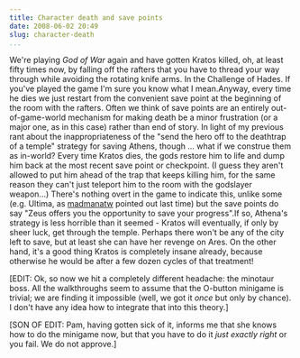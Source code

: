 ```yaml
---
title: Character death and save points
date: 2008-06-02 20:49
slug: character-death
...
```


We're playing *God of War* again and have gotten Kratos killed, oh, at
least fifty times now, by falling off the rafters that you have to
thread your way through while avoiding the rotating knife arms. In the
Challenge of Hades. If you've played the game I'm sure you know what I
mean.Anyway, every time he dies we just restart from the convenient save
point at the beginning of the room with the rafters. Often we think of
save points are an entirely out-of-game-world mechanism for making death
be a minor frustration (or a major one, as in this case) rather than end
of story. In light of my previous rant about the inappropriateness of
the "send the hero off to the deathtrap of a temple" strategy for saving
Athens, though ... what if we construe them as in-world? Every time
Kratos dies, the gods restore him to life and dump him back at the most
recent save point or checkpoint. (I guess they aren't allowed to put him
ahead of the trap that keeps killing him, for the same reason they can't
just teleport him to the room with the godslayer weapon...) There's
nothing overt in the game to indicate this, unlike some (e.g. Ultima, as
[madmanatw](http://madmanatw.livejournal.com/) pointed out last time)
but the save points do say "Zeus offers you the opportunity to save your
progress".If so, Athena's strategy is less horrible than it seemed -
Kratos will eventually, if only by sheer luck, get through the temple.
Perhaps there won't be any of the city left to save, but at least she
can have her revenge on Ares. On the other hand, it's a good thing
Kratos is completely insane already, because otherwise he would be after
a few dozen cycles of that treatment!

[EDIT: Ok, so now we hit a
completely different headache: the minotaur boss. All the walkthroughs
seem to assume that the O-button minigame is trivial; we are finding it
impossible (well, we got it *once* but only by chance). I don't have any
idea how to integrate that into this theory.]

[SON OF EDIT: Pam, having
gotten sick of it, informs me that she knows how to do the minigame now,
but that you have to do it *just exactly right* or you fail. We do not
approve.]

